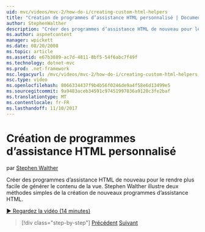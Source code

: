 ```yaml
---
uid: mvc/videos/mvc-2/how-do-i/creating-custom-html-helpers
title: "Création de programmes d’assistance HTML personnalisé | Documents Microsoft"
author: StephenWalther
description: "Créer des programmes d’assistance HTML de nouveau pour le rendre plus facile de générer le contenu de la vue. Stephen Walther illustre deux méthodes simples de la création de nouveaux programmes d’assistance HTML."
ms.author: aspnetcontent
manager: wpickett
ms.date: 08/20/2008
ms.topic: article
ms.assetid: e67b3889-ac7d-4811-8bf5-54f6abc7f49f
ms.technology: dotnet-mvc
ms.prod: .net-framework
msc.legacyurl: /mvc/videos/mvc-2/how-do-i/creating-custom-html-helpers
msc.type: video
ms.openlocfilehash: 8066334437f9b4b56f0246de9a4f58e6d13499e5
ms.sourcegitcommit: 9a9483aceb34591c97451997036a9120c3fe2baf
ms.translationtype: MT
ms.contentlocale: fr-FR
ms.lasthandoff: 11/10/2017
---
```

<a name="creating-custom-html-helpers"></a>Création de programmes d’assistance HTML personnalisé
====================
par [Stephen Walther](https://github.com/StephenWalther)

Créer des programmes d’assistance HTML de nouveau pour le rendre plus facile de générer le contenu de la vue. Stephen Walther illustre deux méthodes simples de la création de nouveaux programmes d’assistance HTML.

[&#9654; Regardez la vidéo (14 minutes)](https://channel9.msdn.com/Blogs/ASP-NET-Site-Videos/creating-custom-html-helpers)

>[!div class="step-by-step"]
[Précédent](creating-unit-tests-for-aspnet-mvc-applications.md)
[Suivant](creating-model-classes-with-linq-to-sql.md)
